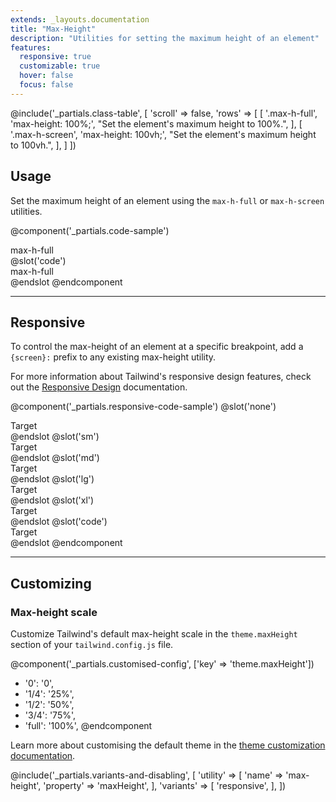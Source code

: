 ```yaml
---
extends: _layouts.documentation
title: "Max-Height"
description: "Utilities for setting the maximum height of an element"
features:
  responsive: true
  customizable: true
  hover: false
  focus: false
---
```


@include('_partials.class-table', [
  'scroll' => false,
  'rows' => [
    [
      '.max-h-full',
      'max-height: 100%;',
      "Set the element's maximum height to 100%.",
    ],
    [
      '.max-h-screen',
      'max-height: 100vh;',
      "Set the element's maximum height to 100vh.",
    ],
  ]
])

## Usage

Set the maximum height of an element using the `max-h-full` or `max-h-screen` utilities.

@component('_partials.code-sample')
<div class="h-24 p-6 bg-grey-300">
  <div class="h-48 max-h-full p-6 bg-grey-400 flex items-centre justify-centre">
    <span>max-h-full</span>
  </div>
</div>
@slot('code')
<div class="h-24 ...">
  <div class="h-48 max-h-full ...">
    max-h-full
  </div>
</div>
@endslot
@endcomponent

---

## Responsive

To control the max-height of an element at a specific breakpoint, add a `{screen}:` prefix to any existing max-height utility.

For more information about Tailwind's responsive design features, check out the [Responsive Design](/docs/responsive-design) documentation.

@component('_partials.responsive-code-sample')
@slot('none')
<div class="h-24 p-6 bg-grey-300">
  <div class="h-48 max-h-full p-6 bg-grey-400 flex items-centre justify-centre">
    <span>Target</span>
  </div>
</div>
@endslot
@slot('sm')
<div class="h-24 p-6 bg-grey-300">
  <div class="h-48 max-h-screen p-6 bg-grey-400 flex items-centre justify-centre">
    <span>Target</span>
  </div>
</div>
@endslot
@slot('md')
<div class="h-24 p-6 bg-grey-300">
  <div class="h-48 max-h-full p-6 bg-grey-400 flex items-centre justify-centre">
    <span>Target</span>
  </div>
</div>
@endslot
@slot('lg')
<div class="h-24 p-6 bg-grey-300">
  <div class="h-48 max-h-screen p-6 bg-grey-400 flex items-centre justify-centre">
    <span>Target</span>
  </div>
</div>
@endslot
@slot('xl')
<div class="h-24 p-6 bg-grey-300">
  <div class="h-48 max-h-full p-6 bg-grey-400 flex items-centre justify-centre">
    <span>Target</span>
  </div>
</div>
@endslot
@slot('code')
<div class="h-24 ...">
  <div class="h-48 none:max-h-full sm:max-h-screen md:max-h-full lg:max-h-screen xl:max-h-full ...">
    <span>Target</span>
  </div>
</div>
@endslot
@endcomponent

---

## Customizing

### Max-height scale

Customize Tailwind's default max-height scale in the `theme.maxHeight` section of your `tailwind.config.js` file.

@component('_partials.customised-config', ['key' => 'theme.maxHeight'])
+ '0': '0',
+ '1/4': '25%',
+ '1/2': '50%',
+ '3/4': '75%',
+ 'full': '100%',
@endcomponent

Learn more about customising the default theme in the [theme customization documentation](/docs/theme#customising-the-default-theme).

@include('_partials.variants-and-disabling', [
    'utility' => [
        'name' => 'max-height',
        'property' => 'maxHeight',
    ],
    'variants' => [
        'responsive',
    ],
])
